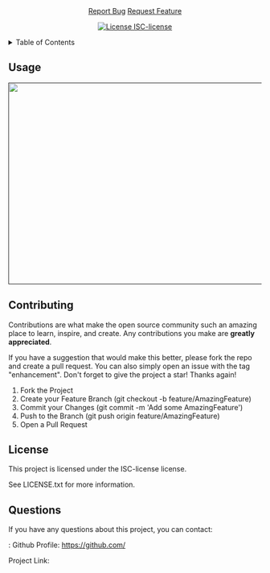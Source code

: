 <h3 align="center"></h3>
    <p align="center"> 
    <br />
    <a href="undefined">Report Bug</a>
    <a href="undefined">Request Feature</a>
  </p>


<div align="center">

[![License ISC-license](https://img.shields.io/badge/License-ISC_license-yellow.svg)](https://opensource.org/licenses/ISC-license)

</div>

  <details>
  <summary>Table of Contents</summary>
  <ol>
    <li>
      <a href="#about-the-project">About The Project</a>
      <ul>
        <li><a href="#built-with">Built With</a></li>
      </ul>
    </li>
    <li>
      <a href="#getting-started">Getting Started</a>
      <ul>
        <li><a href="#prerequisites">Prerequisites</a></li>
        <li><a href="#usage">Installation</a></li>
      </ul>
    </li>
    <li><a href="#roadmap">Roadmap</a></li>
    <li><a href="#contributing">Contributing</a></li>
    <li><a href="#license">License</a></li>
    <li><a href="#questions">Questions/Contact</a></li>
  </ol>
</details>

## Usage

 <a href="">
    <img src="" alt="" width="600" height="400">
  </a>



## Contributing

Contributions are what make the open source community such an amazing place to learn, inspire, and create. Any contributions you make are **greatly appreciated**.

If you have a suggestion that would make this better, please fork the repo and create a pull request. You can also simply open an issue with the tag "enhancement".
Don't forget to give the project a star! Thanks again!

1. Fork the Project
2. Create your Feature Branch (git checkout -b feature/AmazingFeature)
3. Commit your Changes (git commit -m 'Add some AmazingFeature')
4. Push to the Branch (git push origin feature/AmazingFeature)
5. Open a Pull Request

## License

This project is licensed under the ISC-license license.

See LICENSE.txt for more information.

## Questions
If you have any questions about this project, you can contact:

: 
Github Profile: https://github.com/

Project Link: []()
